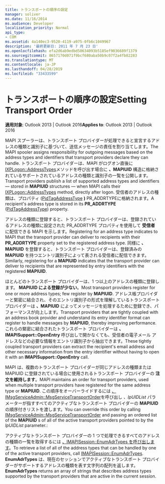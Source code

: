 ```yaml
---
title: トランスポートの順序の設定
manager: soliver
ms.date: 11/16/2014
ms.audience: Developer
localization_priority: Normal
api_type:
- COM
ms.assetid: 4a140ec3-9520-4119-a975-0fb6c1049967
description: '最終更新日: 2011 年 7 月 23 日'
ms.openlocfilehash: efa2d6ab9edbd50634093b5185ef9036689f1379
ms.sourcegitcommit: 8657170d071f9bcf680aba50b9c07f2a4fb82283
ms.translationtype: MT
ms.contentlocale: ja-JP
ms.lasthandoff: 04/28/2019
ms.locfileid: "33433599"
---
```

# <a name="setting-transport-order"></a><span data-ttu-id="39cbf-103">トランスポートの順序の設定</span><span class="sxs-lookup"><span data-stu-id="39cbf-103">Setting Transport Order</span></span>

  
  
<span data-ttu-id="39cbf-104">**適用対象**: Outlook 2013 | Outlook 2016</span><span class="sxs-lookup"><span data-stu-id="39cbf-104">**Applies to**: Outlook 2013 | Outlook 2016</span></span> 
  
<span data-ttu-id="39cbf-105">MAPI スプーラーは、トランスポート プロバイダーが処理できると宣言するアドレスの種類と識別子に基づいて、送信メッセージの責任を割り当てします。</span><span class="sxs-lookup"><span data-stu-id="39cbf-105">The MAPI spooler assigns responsibility for outgoing messages based on the address types and identifiers that transport providers declare they can handle.</span></span> <span data-ttu-id="39cbf-106">トランスポート プロバイダーは、MAPI がログオン直後に [IXPLogon::AddressTypes](ixplogon-addresstypes.md)メソッドを呼び出す場合に **、MAPIUID** 構造に格納されているサポートされているアドレスの種類と識別子の一覧を公開します。</span><span class="sxs-lookup"><span data-stu-id="39cbf-106">Transport providers publish a list of supported address types and identifiers — stored in **MAPIUID** structures — when MAPI calls their [IXPLogon::AddressTypes](ixplogon-addresstypes.md) method, directly after logon.</span></span> <span data-ttu-id="39cbf-107">受信者のアドレスの種類は、プロパティ ([PidTagAddressType](pidtagaddresstype-canonical-property.md) **)** PR_ADDRTYPEに格納されます。</span><span class="sxs-lookup"><span data-stu-id="39cbf-107">A recipient's address type is stored in its **PR_ADDRTYPE** ([PidTagAddressType](pidtagaddresstype-canonical-property.md)) property.</span></span>
  
<span data-ttu-id="39cbf-108">アドレスの種類に登録すると、トランスポート プロバイダーは、登録されているアドレスの種類に設定された PR_ADDRTYPE プロパティを使用して **受信者** に配信できる MAPI を示します。</span><span class="sxs-lookup"><span data-stu-id="39cbf-108">Registering for an address type indicates to MAPI that the transport provider can deliver to recipients with their **PR_ADDRTYPE** property set to the registered address type.</span></span> <span data-ttu-id="39cbf-109">同様に **、MAPIUID** を登録すると、トランスポート プロバイダーは、登録済みの **MAPIUID** を持つエントリ識別子によって表される受信者に配信できます。</span><span class="sxs-lookup"><span data-stu-id="39cbf-109">Similarly, registering for a **MAPIUID** indicates that the transport provider can deliver to recipients that are represented by entry identifiers with the registered **MAPIUID**.</span></span>
  
<span data-ttu-id="39cbf-110">ほとんどのトランスポート プロバイダーは、1 つ以上のアドレスの種類に登録します。 **MAPIUID による登録が少ない**。</span><span class="sxs-lookup"><span data-stu-id="39cbf-110">Most transport providers register for one or more address types; few register by **MAPIUID**.</span></span> <span data-ttu-id="39cbf-111">アドレス帳プロバイダーと緊密に結合され、そのエントリ識別子の形式を理解しているトランスポート プロバイダーは **、MAPIUID** によってメッセージを処理するために登録でき、パフォーマンスが向上します。</span><span class="sxs-lookup"><span data-stu-id="39cbf-111">Transport providers that are tightly coupled with an address book provider and understand its entry identifier format can register to handle messages by **MAPIUID**, thereby improving performance.</span></span> <span data-ttu-id="39cbf-112">これらの緊密に結合されたトランスポート プロバイダーは **、IMAPISupport::OpenEntry** 呼び出しで開かなくても、受信者の電子メール アドレスなどの必要な情報をエントリ識別子から抽出できます。</span><span class="sxs-lookup"><span data-stu-id="39cbf-112">These tightly coupled transport providers can extract the recipient's email address and other necessary information from the entry identifier without having to open it with an **IMAPISupport::OpenEntry** call.</span></span> 
  
<span data-ttu-id="39cbf-113">MAPI は、複数のトランスポート プロバイダーが同じアドレスの種類または MAPIUID に登録されている場合に使用されるトランスポート プロバイダーの **注文を維持します**。</span><span class="sxs-lookup"><span data-stu-id="39cbf-113">MAPI maintains an order for transport providers, used when multiple transport providers have registered for the same address type or **MAPIUID**.</span></span> <span data-ttu-id="39cbf-114">この順序をオーバーライドするには [、IMsgServiceAdmin::MsgServiceTransportOrder](imsgserviceadmin-msgservicetransportorder.md)を呼び出し _、lpUIDList_ パラメーターが指すすべてのアクティブなトランスポート プロバイダーの **MAPIUID** の順序付きリストを渡します。</span><span class="sxs-lookup"><span data-stu-id="39cbf-114">You can override this order by calling [IMsgServiceAdmin::MsgServiceTransportOrder](imsgserviceadmin-msgservicetransportorder.md) and passing an ordered list of the **MAPIUID** s of all of the active transport providers pointed to by the  _lpUIDList_ parameter.:</span></span> 
  
<span data-ttu-id="39cbf-115">アクティブなトランスポート プロバイダーの 1 つで処理できるすべてのアドレスの種類の一覧を取得するには [、IMAPISession::EnumAdrTypes を呼び出します](imapisession-enumadrtypes.md)。</span><span class="sxs-lookup"><span data-stu-id="39cbf-115">To retrieve a list of all of the address types that can be handled by one of the active transport providers, call [IMAPISession::EnumAdrTypes](imapisession-enumadrtypes.md).</span></span> <span data-ttu-id="39cbf-116">**EnumAdrTypes** は、現在のセッションでアクティブなトランスポート プロバイダーがサポートするアドレスの種類を表す文字列の配列を返します。</span><span class="sxs-lookup"><span data-stu-id="39cbf-116">**EnumAdrTypes** returns an array of strings that describes address types supported by the transport providers that are active in the current session.</span></span> 
  

